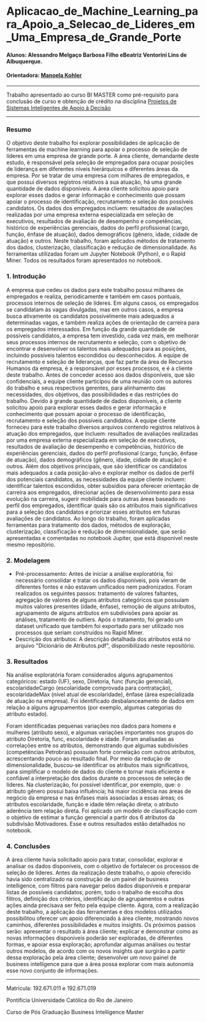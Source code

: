 # Aplicacao_de_Machine_Learning_para_Apoio_a_Selecao_de_Lideres_em_Uma_Empresa_de_Grande_Porte

#### Alunos: Alessandro Melgaço Barbosa Filho eBeatriz Ventorini Lins de Albuquerque.
#### Orientadora: [Manoela Kohler](https://github.com/manoelakohler)

---

Trabalho apresentado ao curso BI MASTER como pré-requisito para conclusão de curso e obtenção de crédito na disciplina [Projetos de Sistemas Inteligentes de
Apoio à Decisão](https://ica.puc-rio.ai/es/bi-master-es/)

---

### Resumo

O objetivo deste trabalho foi explorar possibilidades de aplicação de ferramentas de machine learning para apoiar o processo de seleção de líderes em uma empresa
de grande porte.
A área cliente, demandante deste estudo, é responsável pela seleção de empregados para ocupar posições de liderança em diferentes níveis hierárquicos e
diferentes áreas da empresa.
Por se tratar de uma empresa com milhares de empregados, e que possui diversos registros relativos à sua atuação, há uma grande quantidade de dados
disponíveis. A área cliente solicitou apoio para explorar esses dados e gerar informação e conhecimento que possam apoiar o processo de identificação,
recrutamento e seleção dos possíveis candidatos.
Os dados dos empregados incluem: resultados de avaliações realizadas por uma empresa externa especializada em seleção de executivos, resultados de avaliação
de desempenho e competências, histórico de experiências gerenciais, dados do perfil profissional (cargo, função, ênfase de atuação), dados demográficos (gênero,
idade, cidade de atuação) e outros.
Neste trabalho, foram aplicados métodos de tratamento dos dados, clusterização, classificação e redução de dimensionalidade. As ferramentas utilizadas foram um
Jupyter Notebook (Python), e o Rapid Miner. Todos os resultados foram apresentados no notebook.

### 1. Introdução

A empresa que cedeu os dados para este trabalho possui milhares de empregados e realiza, periodicamente e também em casos pontuais, processos internos de
seleção de líderes. Em alguns casos, os empregados se candidatam às vagas divulgadas, mas em outros casos, a empresa busca ativamente os candidatos
possivelmente mais adequados a determinadas vagas, e também realiza ações de orientação de carreira para os empregados interessados. Em função da grande
quantidade de possíveis candidatos, a empresa tem investido, cada vez mais, em melhorar seus processos internos de recrutamento e seleção, com o objetivo de
encontrar e desenvolver os talentos mais adequados para as posições, incluindo possíveis talentos escondidos ou desconhecidos.
A equipe de recrutamento e seleção de lideranças, que faz parte da área de Recursos Humanos da empresa, é a responsável por esses processos, e é a cliente deste
trabalho. Antes de conceder acesso aos dados disponíveis, que são confidenciais, a equipe cliente participou de uma reunião com os autores do trabalho e seus
respectivos gerentes, para alinhamento das necessidades, dos objetivos, das possibilidades e das restrições do trabalho. Devido à grande quantidade de dados
disponíveis, a cliente solicitou apoio para explorar esses dados e gerar informação e conhecimento que possam apoiar o processo de identificação, recrutamento e
seleção dos possíveis candidatos.
A equipe cliente forneceu para este trabalho diversos arquivos contendo registros relativos à atuação dos empregados, que incluem: resultados de avaliações
realizadas por uma empresa externa especializada em seleção de executivos, resultados de avaliação de desempenho e competências, histórico de experiências
gerenciais, dados do perfil profissional (cargo, função, ênfase de atuação), dados demográficos (gênero, idade, cidade de atuação) e outros.
Além dos objetivos principais, que são identificar os candidatos mais adequados a cada posição-alvo e explorar melhor os dados de perfil dos potenciais candidatos,
as necessidades da equipe cliente incluem: identificar talentos escondidos, obter subsídios para oferecer orientação de carreira aos empregados, direcionar ações de
desenvolvimento para essa evolução na carreira, sugerir mobilidade para outras áreas baseado no perfil dos empregados, identificar quais são os atributos mais
significativos para a seleção dos candidatos e priorizar esses atributos em futuras avaliações de candidatos.
Ao longo do trabalho, foram aplicadas ferramentas para tratamento dos dados, métodos de exploração, clusterização, classificação e redução de dimensionalidade,
que serão apresentadas e comentadas no notebook Jupiter, que está disponível neste mesmo repositório.

### 2. Modelagem

  - Pré-processamento: Antes de iniciar a análise exploratória, foi necessário consolidar e tratar os dados disponíveis, pois vieram de diferentes fontes e não estavam
unificados nem padronizados.
Foram realizados os seguintes passos: tratamento de valores faltantes, agregação de valores de alguns atributos categóricos que possuíam muitos valores
presentes (idade, ênfase), remoção de alguns atributos, agrupamento de alguns atributos em subdivisões para apoiar as análises, tratamento de outliers.
Após o tratamento, foi gerado um dataset unificado que também foi exportado para ser utilizado nos processos que seriam construídos no Rapid Miner.
  - Descrição dos atributos: A descrição detalhada dos atributos está no arquivo "Dicionário de Atributos.pdf", disponibilizado neste repositório.

### 3. Resultados

Na análise exploratória foram considerados alguns agrupamentos categóricos: estado (UF), sexo, Diretoria, func (função gerencial), escolaridadeCargo (escolaridade
comprovada para contratação), escolaridadeMax (nível atual de escolaridade), ênfase (área especializada de atuação na empresa). Foi identificado
desbalanceamento de dados em relação a alguns agrupamentos (por exemplo, algumas categorias do atributo estado).

Foram identificadas pequenas variações nos dados para homens e mulheres (atributo sexo), e algumas variações importantes nos grupos do atributo Diretoria, func,
escolaridade e idade.
Foram analisadas as correlações entre os atributos, demonstrando que algumas subdivisões (competências Petrobras) possuíam forte correlação com outros
atributos, acrescentando pouco ao resultado final.
Por meio da redução de dimensionalidade, buscou-se identificar os atributos mais significativos, para simplificar o modelo de dados do cliente e tornar mais
eficiente e confiável a interpretação dos dados durante os processos de seleção de líderes.
Na clusterização, foi possível identificar, por exemplo, que: o atributo gênero possui baixa influência; há maior incidência nas áreas de negócio da empresa e nas
ênfases mais associadas a essas áreas; os atributos escolaridade, função e idade têm relação direta; o atributo aderência tem relação direta.
Foi aplicado um modelo de classificação com o objetivo de estimar a função gerencial a partir dos 6 atributos da subdivisão Motivadores. Esse e outros resultados
estão detalhados no notebook.

### 4. Conclusões

A área cliente havia solicitado apoio para tratar, consolidar, explorar e analisar os dados disponíveis, com o objetivo de fortalecer os processos de seleção de líderes.
Antes da realização deste trabalho, o apoio oferecido havia sido centralizado na construção de um painel de business intelligence, com filtros para navegar pelos
dados disponíveis e preparar listas de possíveis candidatos; porém, todo o trabalho de escolha dos filtros, definição dos critérios, identificação de agrupamentos e
outras ações ainda precisava ser feito pela equipe cliente.
Agora, com a realização deste trabalho, a aplicação das ferramentas e dos modelos utilizados possibilitou oferecer um apoio diferenciado à área cliente, mostrando
novos caminhos, diferentes possibilidades e muitos insights.
Os próximos passos serão: apresentar o resultado à área cliente; explicar e demonstrar como as novas informações disponíveis poderão ser exploradas, de
diferentes formas, e apoiar essa exploração; aprofundar algumas análises ou testar outros modelos, de acordo com os novos insights que surgirão a partir dessa
exploração pela área cliente; desenvolver um novo painel de business intelligence para que a área possa explorar com mais autonomia esse novo conjunto de
informações.

---

Matrícula: 192.671.011 e 192.671.019

Pontifícia Universidade Católica do Rio de Janeiro

Curso de Pós Graduação Business Intelligence Master

